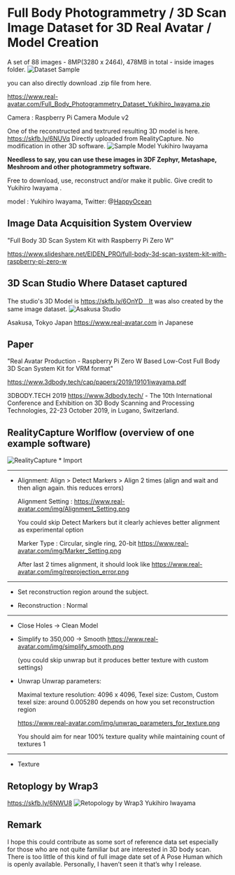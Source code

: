 
# Full Body Photogrammetry / 3D Scan Image Dataset for 3D Real Avatar / Model Creation

A set of 88 images - 8MP(3280 x 2464), 478MB in total - inside images folder.
<img src="https://www.real-avatar.com/img/dataset_sample.png" alt="Dataset Sample" title="Dataset Sample">

you can also directly download .zip file from here.

https://www.real-avatar.com/Full_Body_Photogrammetry_Dataset_Yukihiro_Iwayama.zip

Camera : Raspberry Pi Camera Module v2

One of the reconstructed and textrured resulting 3D model is here.
https://skfb.ly/6NUVq
Directly uploaded from RealityCapture. No modification in other 3D software.
<img src="https://www.real-avatar.com/img/YukihiroIwayama_Sample_Model.png" alt="Sample Model Yukihiro Iwayama" title="Sample Model Yukihiro Iwayama">

**Needless to say, you can use these images in 3DF Zephyr, Metashape, Meshroom and other photogrammetry software.**

Free to download, use, reconstruct and/or make it public. Give credit to Yukihiro Iwayama .

model : Yukihiro Iwayama,  Twitter: @[HappyOcean](https://Twitter.com/HappyOcean)

## Image Data Acquisition System Overview
"Full Body 3D Scan System Kit with Raspberry Pi Zero W"

https://www.slideshare.net/EIDEN_PRO/full-body-3d-scan-system-kit-with-raspberry-pi-zero-w


## 3D Scan Studio Where Dataset captured
The studio's 3D Model is https://skfb.ly/6OnYD　It was also created by the same image dataset.
<img src="https://www.real-avatar.com/img/Asakusa_Studio.png" alt="Asakusa Studio" title="Asakusa Studio">

Asakusa, Tokyo Japan
https://www.real-avatar.com in Japanese

## Paper
"Real Avatar Production - Raspberry Pi Zero W Based Low-Cost Full Body 3D Scan System Kit for VRM format"

https://www.3dbody.tech/cap/papers/2019/19101iwayama.pdf

3DBODY.TECH 2019 https://www.3dbody.tech/ - The 10th International Conference and Exhibition on 3D Body Scanning and Processing Technologies, 22-23 October 2019, in Lugano, Switzerland.

## RealityCapture Worlflow  (overview of one example software)
<img src="https://www.real-avatar.com/img/RealityCapture.png" alt="RealityCapture" title="RealityCapture">
* Import

-------
* Alignment:
  Align >
  Detect Markers >
  Align 2 times (align and wait and then align again. this reduces errors)

  Alignment Setting : https://www.real-avatar.com/img/Alignment_Setting.png
  
  You could skip Detect Markers but it clearly achieves better alignment as experimental option

  Marker Type : Circular, single ring, 20-bit https://www.real-avatar.com/img/Marker_Setting.png
  
    After last 2 times alignment, it should look like https://www.real-avatar.com/img/reprojection_error.png
--------

* Set reconstruction region around the subject.

* Reconstruction : Normal

---------
* Close Holes -> Clean Model

* Simplify to 350,000 -> Smooth https://www.real-avatar.com/img/simplify_smooth.png

  (you could skip unwrap but it produces better texture with custom settings)

* Unwrap
  Unwrap parameters:
  
  Maximal texture resolution: 4096 x 4096, Texel size: Custom, Custom texel size: around 0.005280 depends on how you set reconstruction region
  
  https://www.real-avatar.com/img/unwrap_parameters_for_texture.png
  
  You should aim for near 100% texture quality while maintaining count of textures 1

-- --- ---    

* Texture

## Retoplogy by Wrap3
https://skfb.ly/6NWU8
<img src="https://www.real-avatar.com/img/Retopology_Wrap3_Yukihiro_Iwayama.png" alt="Retopology by Wrap3 Yukihiro Iwayama" title="Retopology by Wrap3 Yukihiro Iwayama">


## Remark
I hope this could contribute as some sort of reference data set especially for those who are not quite familiar but are interested in 3D body scan. There is too little of this kind of full image date set of A Pose Human which is openly available. Personally, I haven’t seen it that’s why I release.
